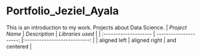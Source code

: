 # Portfolio_Jeziel_Ayala
This is an introduction to my work. Projects about Data Science.
| *Project Name*             | *Description*               | *Libraries used*                      |
| :--------------------      | ---------------------:      |:---------------------------:          |
|     aligned left           |     aligned right           |      and centered                     |
